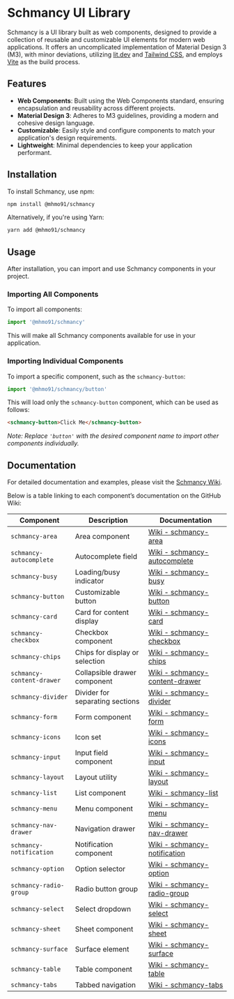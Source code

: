# Schmancy UI Library

Schmancy is a UI library built as web components, designed to provide a collection of reusable and customizable UI elements for modern web applications. It offers an uncomplicated implementation of Material Design 3 (M3), with minor deviations, utilizing [lit.dev](https://lit.dev/) and [Tailwind CSS](https://tailwindcss.com/), and employs [Vite](https://vitejs.dev/) as the build process.

## Features

- **Web Components**: Built using the Web Components standard, ensuring encapsulation and reusability across different projects.
- **Material Design 3**: Adheres to M3 guidelines, providing a modern and cohesive design language.
- **Customizable**: Easily style and configure components to match your application's design requirements.
- **Lightweight**: Minimal dependencies to keep your application performant.

## Installation

To install Schmancy, use npm:

```bash
npm install @mhmo91/schmancy
```

Alternatively, if you're using Yarn:

```bash
yarn add @mhmo91/schmancy
```

## Usage

After installation, you can import and use Schmancy components in your project.

### Importing All Components

To import all components:

```javascript
import '@mhmo91/schmancy'
```

This will make all Schmancy components available for use in your application.

### Importing Individual Components

To import a specific component, such as the `schmancy-button`:

```javascript
import '@mhmo91/schmancy/button'
```

This will load only the `schmancy-button` component, which can be used as follows:

```html
<schmancy-button>Click Me</schmancy-button>
```

_Note: Replace `'button'` with the desired component name to import other components individually._

## Documentation

For detailed documentation and examples, please visit the [Schmancy Wiki](https://github.com/mhmo91/schmancy/wiki).

Below is a table linking to each component’s documentation on the GitHub Wiki:

| Component                 | Description                     | Documentation                                                                                     |
| ------------------------- | ------------------------------- | ------------------------------------------------------------------------------------------------- |
| `schmancy-area`           | Area component                  | [Wiki - schmancy-area](https://github.com/mhmo91/schmancy/wiki/schmancy-area)                     |
| `schmancy-autocomplete`   | Autocomplete field              | [Wiki - schmancy-autocomplete](https://github.com/mhmo91/schmancy/wiki/schmancy-autocomplete)     |
| `schmancy-busy`           | Loading/busy indicator          | [Wiki - schmancy-busy](https://github.com/mhmo91/schmancy/wiki/schmancy-busy)                     |
| `schmancy-button`         | Customizable button             | [Wiki - schmancy-button](https://github.com/mhmo91/schmancy/wiki/schmancy-button)                 |
| `schmancy-card`           | Card for content display        | [Wiki - schmancy-card](https://github.com/mhmo91/schmancy/wiki/schmancy-card)                     |
| `schmancy-checkbox`       | Checkbox component              | [Wiki - schmancy-checkbox](https://github.com/mhmo91/schmancy/wiki/schmancy-checkbox)             |
| `schmancy-chips`          | Chips for display or selection  | [Wiki - schmancy-chips](https://github.com/mhmo91/schmancy/wiki/schmancy-chips)                   |
| `schmancy-content-drawer` | Collapsible drawer component    | [Wiki - schmancy-content-drawer](https://github.com/mhmo91/schmancy/wiki/schmancy-content-drawer) |
| `schmancy-divider`        | Divider for separating sections | [Wiki - schmancy-divider](https://github.com/mhmo91/schmancy/wiki/schmancy-divider)               |
| `schmancy-form`           | Form component                  | [Wiki - schmancy-form](https://github.com/mhmo91/schmancy/wiki/schmancy-form)                     |
| `schmancy-icons`          | Icon set                        | [Wiki - schmancy-icons](https://github.com/mhmo91/schmancy/wiki/schmancy-icons)                   |
| `schmancy-input`          | Input field component           | [Wiki - schmancy-input](https://github.com/mhmo91/schmancy/wiki/schmancy-input)                   |
| `schmancy-layout`         | Layout utility                  | [Wiki - schmancy-layout](https://github.com/mhmo91/schmancy/wiki/schmancy-layout)                 |
| `schmancy-list`           | List component                  | [Wiki - schmancy-list](https://github.com/mhmo91/schmancy/wiki/schmancy-list)                     |
| `schmancy-menu`           | Menu component                  | [Wiki - schmancy-menu](https://github.com/mhmo91/schmancy/wiki/schmancy-menu)                     |
| `schmancy-nav-drawer`     | Navigation drawer               | [Wiki - schmancy-nav-drawer](https://github.com/mhmo91/schmancy/wiki/schmancy-nav-drawer)         |
| `schmancy-notification`   | Notification component          | [Wiki - schmancy-notification](https://github.com/mhmo91/schmancy/wiki/schmancy-notification)     |
| `schmancy-option`         | Option selector                 | [Wiki - schmancy-option](https://github.com/mhmo91/schmancy/wiki/schmancy-option)                 |
| `schmancy-radio-group`    | Radio button group              | [Wiki - schmancy-radio-group](https://github.com/mhmo91/schmancy/wiki/schmancy-radio-group)       |
| `schmancy-select`         | Select dropdown                 | [Wiki - schmancy-select](https://github.com/mhmo91/schmancy/wiki/schmancy-select)                 |
| `schmancy-sheet`          | Sheet component                 | [Wiki - schmancy-sheet](https://github.com/mhmo91/schmancy/wiki/schmancy-sheet)                   |
| `schmancy-surface`        | Surface element                 | [Wiki - schmancy-surface](https://github.com/mhmo91/schmancy/wiki/schmancy-surface)               |
| `schmancy-table`          | Table component                 | [Wiki - schmancy-table](https://github.com/mhmo91/schmancy/wiki/schmancy-table)                   |
| `schmancy-tabs`           | Tabbed navigation               | [Wiki - schmancy-tabs](https://github.com/mhmo91/schmancy/wiki/schmancy-tabs)                     |
